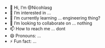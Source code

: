 - 👋 Hi, I’m @Nicohlasg
- 👀 I’m interested in ... 
- 🌱 I’m currently learning ... engineering thing?
- 💞️ I’m looking to collaborate on ... nothing
- 📫 How to reach me ... dont
- 😄 Pronouns: ... 
- ⚡ Fun fact: ...

<!---
Nicohlasg/Nicohlasg is a ✨ special ✨ repository because its `README.md` (this file) appears on your GitHub profile.
You can click the Preview link to take a look at your changes.
--->
